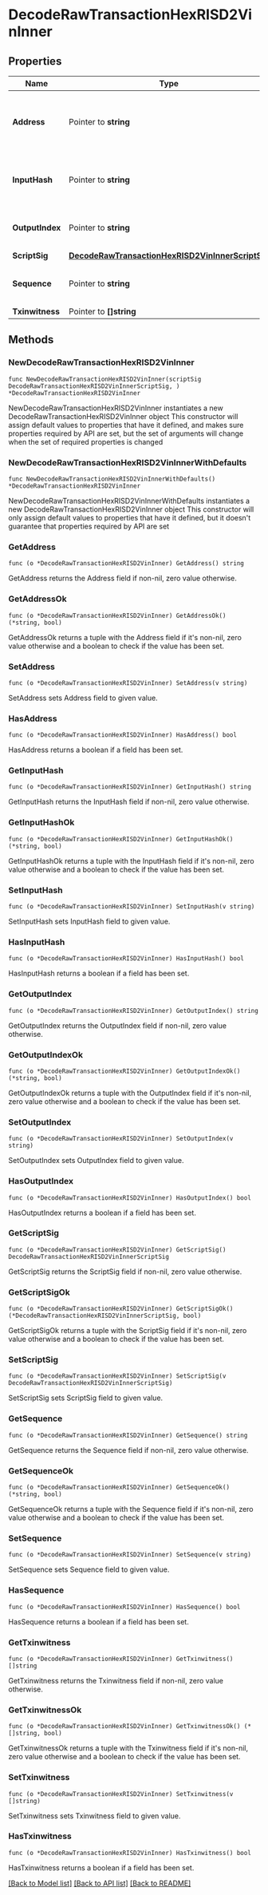 # DecodeRawTransactionHexRISD2VinInner

## Properties

Name | Type | Description | Notes
------------ | ------------- | ------------- | -------------
**Address** | Pointer to **string** | Represents the addresses which send/receive the amount. | [optional] 
**InputHash** | Pointer to **string** | Represents the transaction inputs&#39; indentifier. | [optional] 
**OutputIndex** | Pointer to **string** | Defines the output index of a transaction. | [optional] 
**ScriptSig** | [**DecodeRawTransactionHexRISD2VinInnerScriptSig**](DecodeRawTransactionHexRISD2VinInnerScriptSig.md) |  | 
**Sequence** | Pointer to **string** | Represents the script sequence number | [optional] 
**Txinwitness** | Pointer to **[]string** |  | [optional] 

## Methods

### NewDecodeRawTransactionHexRISD2VinInner

`func NewDecodeRawTransactionHexRISD2VinInner(scriptSig DecodeRawTransactionHexRISD2VinInnerScriptSig, ) *DecodeRawTransactionHexRISD2VinInner`

NewDecodeRawTransactionHexRISD2VinInner instantiates a new DecodeRawTransactionHexRISD2VinInner object
This constructor will assign default values to properties that have it defined,
and makes sure properties required by API are set, but the set of arguments
will change when the set of required properties is changed

### NewDecodeRawTransactionHexRISD2VinInnerWithDefaults

`func NewDecodeRawTransactionHexRISD2VinInnerWithDefaults() *DecodeRawTransactionHexRISD2VinInner`

NewDecodeRawTransactionHexRISD2VinInnerWithDefaults instantiates a new DecodeRawTransactionHexRISD2VinInner object
This constructor will only assign default values to properties that have it defined,
but it doesn't guarantee that properties required by API are set

### GetAddress

`func (o *DecodeRawTransactionHexRISD2VinInner) GetAddress() string`

GetAddress returns the Address field if non-nil, zero value otherwise.

### GetAddressOk

`func (o *DecodeRawTransactionHexRISD2VinInner) GetAddressOk() (*string, bool)`

GetAddressOk returns a tuple with the Address field if it's non-nil, zero value otherwise
and a boolean to check if the value has been set.

### SetAddress

`func (o *DecodeRawTransactionHexRISD2VinInner) SetAddress(v string)`

SetAddress sets Address field to given value.

### HasAddress

`func (o *DecodeRawTransactionHexRISD2VinInner) HasAddress() bool`

HasAddress returns a boolean if a field has been set.

### GetInputHash

`func (o *DecodeRawTransactionHexRISD2VinInner) GetInputHash() string`

GetInputHash returns the InputHash field if non-nil, zero value otherwise.

### GetInputHashOk

`func (o *DecodeRawTransactionHexRISD2VinInner) GetInputHashOk() (*string, bool)`

GetInputHashOk returns a tuple with the InputHash field if it's non-nil, zero value otherwise
and a boolean to check if the value has been set.

### SetInputHash

`func (o *DecodeRawTransactionHexRISD2VinInner) SetInputHash(v string)`

SetInputHash sets InputHash field to given value.

### HasInputHash

`func (o *DecodeRawTransactionHexRISD2VinInner) HasInputHash() bool`

HasInputHash returns a boolean if a field has been set.

### GetOutputIndex

`func (o *DecodeRawTransactionHexRISD2VinInner) GetOutputIndex() string`

GetOutputIndex returns the OutputIndex field if non-nil, zero value otherwise.

### GetOutputIndexOk

`func (o *DecodeRawTransactionHexRISD2VinInner) GetOutputIndexOk() (*string, bool)`

GetOutputIndexOk returns a tuple with the OutputIndex field if it's non-nil, zero value otherwise
and a boolean to check if the value has been set.

### SetOutputIndex

`func (o *DecodeRawTransactionHexRISD2VinInner) SetOutputIndex(v string)`

SetOutputIndex sets OutputIndex field to given value.

### HasOutputIndex

`func (o *DecodeRawTransactionHexRISD2VinInner) HasOutputIndex() bool`

HasOutputIndex returns a boolean if a field has been set.

### GetScriptSig

`func (o *DecodeRawTransactionHexRISD2VinInner) GetScriptSig() DecodeRawTransactionHexRISD2VinInnerScriptSig`

GetScriptSig returns the ScriptSig field if non-nil, zero value otherwise.

### GetScriptSigOk

`func (o *DecodeRawTransactionHexRISD2VinInner) GetScriptSigOk() (*DecodeRawTransactionHexRISD2VinInnerScriptSig, bool)`

GetScriptSigOk returns a tuple with the ScriptSig field if it's non-nil, zero value otherwise
and a boolean to check if the value has been set.

### SetScriptSig

`func (o *DecodeRawTransactionHexRISD2VinInner) SetScriptSig(v DecodeRawTransactionHexRISD2VinInnerScriptSig)`

SetScriptSig sets ScriptSig field to given value.


### GetSequence

`func (o *DecodeRawTransactionHexRISD2VinInner) GetSequence() string`

GetSequence returns the Sequence field if non-nil, zero value otherwise.

### GetSequenceOk

`func (o *DecodeRawTransactionHexRISD2VinInner) GetSequenceOk() (*string, bool)`

GetSequenceOk returns a tuple with the Sequence field if it's non-nil, zero value otherwise
and a boolean to check if the value has been set.

### SetSequence

`func (o *DecodeRawTransactionHexRISD2VinInner) SetSequence(v string)`

SetSequence sets Sequence field to given value.

### HasSequence

`func (o *DecodeRawTransactionHexRISD2VinInner) HasSequence() bool`

HasSequence returns a boolean if a field has been set.

### GetTxinwitness

`func (o *DecodeRawTransactionHexRISD2VinInner) GetTxinwitness() []string`

GetTxinwitness returns the Txinwitness field if non-nil, zero value otherwise.

### GetTxinwitnessOk

`func (o *DecodeRawTransactionHexRISD2VinInner) GetTxinwitnessOk() (*[]string, bool)`

GetTxinwitnessOk returns a tuple with the Txinwitness field if it's non-nil, zero value otherwise
and a boolean to check if the value has been set.

### SetTxinwitness

`func (o *DecodeRawTransactionHexRISD2VinInner) SetTxinwitness(v []string)`

SetTxinwitness sets Txinwitness field to given value.

### HasTxinwitness

`func (o *DecodeRawTransactionHexRISD2VinInner) HasTxinwitness() bool`

HasTxinwitness returns a boolean if a field has been set.


[[Back to Model list]](../README.md#documentation-for-models) [[Back to API list]](../README.md#documentation-for-api-endpoints) [[Back to README]](../README.md)


